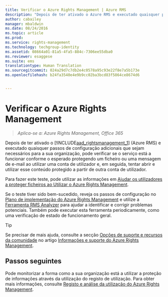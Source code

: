 ```yaml
---
title: Verificar o Azure Rights Management | Azure RMS
description: "Depois de ter ativado o Azure RMS e executado quaisquer passos de configuração adicionais que sejam necessários para a sua organização, pode verificar se o serviço está a funcionar conforme o esperado protegendo um ficheiro ou uma mensagem de e-mail ao utilizar uma conta de utilizador e, em seguida, tentar abrir e utilizar esse conteúdo protegido a partir de outra conta de utilizador."
author: cabailey
manager: mbaldwin
ms.date: 08/24/2016
ms.topic: article
ms.prod: 
ms.service: rights-management
ms.technology: techgroup-identity
ms.assetid: 08664a01-81a5-4fa5-884c-7306ee55dba0
ms.reviewer: esaggese
ms.suite: ems
translationtype: Human Translation
ms.sourcegitcommit: 024a29d7c7db2e4c0578a95c93e22f8e7a5b173e
ms.openlocfilehash: b24fa3540e4e9b9cc02ba3bcd83f5864ce8674d6


---
```


# Verificar o Azure Rights Management

>*Aplica-se a: Azure Rights Management, Office 365*

Depois de ter ativado o [!INCLUDE[aad_rightsmanagement_1](../includes/aad_rightsmanagement_1_md.md)] (Azure RMS) e executado quaisquer passos de configuração adicionais que sejam necessários para a sua organização, pode verificar se o serviço está a funcionar conforme o esperado protegendo um ficheiro ou uma mensagem de e-mail ao utilizar uma conta de utilizador e, em seguida, tentar abrir e utilizar esse conteúdo protegido a partir de outra conta de utilizador.

Para fazer este teste, pode utilizar as informações em [Ajudar os utilizadores a proteger ficheiros ao Utilizar o Azure Rights Management](help-users.md).

Se o teste tiver sido bem-sucedido, reveja os passos de configuração no [Plano de implementação do Azure Rights Management](../plan-design/deployment-roadmap.md) e utilize a [Ferramenta RMS Analyzer](http://www.microsoft.com/en-us/download/details.aspx?id=46437) para ajudar a identificar e corrigir problemas potenciais. Também pode executar esta ferramenta periodicamente, como uma verificação de estado de funcionamento geral.

> [!TIP]
> Se precisar de mais ajuda, consulte a secção [Opções de suporte e recursos da comunidade](../get-started/information-support.md#support-options-and-community-resources) no artigo [Informações e suporte do Azure Rights Management](../get-started/information-support.md).

## Passos seguintes

Pode monitorizar a forma como a sua organização está a utilizar a proteção de informações através da utilização do registo de utilização. Para obter mais informações, consulte [Registo e análise da utilização do Azure Rights Management](log-analyze-usage.md).






<!--HONumber=Aug16_HO4-->


